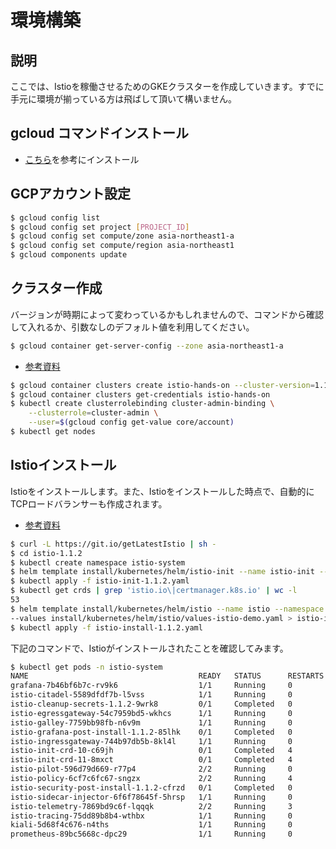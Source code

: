 # 環境構築

## 説明

ここでは、Istioを稼働させるためのGKEクラスターを作成していきます。すでに手元に環境が揃っている方は飛ばして頂いて構いません。

## gcloud コマンドインストール

* [こちら](https://cloud.google.com/sdk/install)を参考にインストール

## GCPアカウント設定

```sh
$ gcloud config list
$ gcloud config set project [PROJECT_ID]
$ gcloud config set compute/zone asia-northeast1-a
$ gcloud config set compute/region asia-northeast1
$ gcloud components update
```

## クラスター作成

バージョンが時期によって変わっているかもしれませんので、コマンドから確認して入れるか、引数なしのデフォルト値を利用してください。

```sh
$ gcloud container get-server-config --zone asia-northeast1-a
```

- [参考資料](https://istio.io/docs/setup/kubernetes/platform-setup/gke/)

```sh
$ gcloud container clusters create istio-hands-on --cluster-version=1.12.5-gke.5 --num-nodes=3
$ gcloud container clusters get-credentials istio-hands-on
$ kubectl create clusterrolebinding cluster-admin-binding \
    --clusterrole=cluster-admin \
    --user=$(gcloud config get-value core/account)
$ kubectl get nodes
```

## Istioインストール

Istioをインストールします。また、Istioをインストールした時点で、自動的にTCPロードバランサーも作成されます。

* [参考資料](https://istio.io/docs/setup/kubernetes/quick-start/)

```sh
$ curl -L https://git.io/getLatestIstio | sh -
$ cd istio-1.1.2
$ kubectl create namespace istio-system
$ helm template install/kubernetes/helm/istio-init --name istio-init --namespace istio-system > istio-init-1.1.2.yaml
$ kubectl apply -f istio-init-1.1.2.yaml
$ kubectl get crds | grep 'istio.io\|certmanager.k8s.io' | wc -l
53
$ helm template install/kubernetes/helm/istio --name istio --namespace istio-system \
--values install/kubernetes/helm/istio/values-istio-demo.yaml > istio-install-1.1.2.yaml
$ kubectl apply -f istio-install-1.1.2.yaml
```

下記のコマンドで、Istioがインストールされたことを確認してみます。

```sh
$ kubectl get pods -n istio-system
NAME                                      READY   STATUS      RESTARTS   AGE
grafana-7b46bf6b7c-rv9k6                  1/1     Running     0          2m
istio-citadel-5589dfdf7b-l5vss            1/1     Running     0          2m
istio-cleanup-secrets-1.1.2-9wrk8         0/1     Completed   0          3m
istio-egressgateway-54c7959bd5-wkhcs      1/1     Running     0          2m
istio-galley-7759bb98fb-n6v9m             1/1     Running     0          2m
istio-grafana-post-install-1.1.2-85lhk    0/1     Completed   0          3m
istio-ingressgateway-744b97db5b-8kl4l     1/1     Running     0          2m
istio-init-crd-10-c69jh                   0/1     Completed   4          6m
istio-init-crd-11-8mxct                   0/1     Completed   4          6m
istio-pilot-596d79d669-r77p4              2/2     Running     0          2m
istio-policy-6cf7c6fc67-sngzx             2/2     Running     4          2m
istio-security-post-install-1.1.2-cfrzd   0/1     Completed   0          3m
istio-sidecar-injector-6f6f78645f-5hrsp   1/1     Running     0          2m
istio-telemetry-7869bd9c6f-lqqqk          2/2     Running     3          2m
istio-tracing-75dd89b8b4-wthbx            1/1     Running     0          2m
kiali-5d68f4c676-n4ths                    1/1     Running     0          2m
prometheus-89bc5668c-dpc29                1/1     Running     0          2m
```